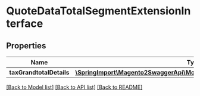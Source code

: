 # QuoteDataTotalSegmentExtensionInterface

## Properties
Name | Type | Description | Notes
------------ | ------------- | ------------- | -------------
**taxGrandtotalDetails** | [**\SpringImport\Magento2SwaggerApi\Model\TaxDataGrandTotalDetailsInterface[]**](TaxDataGrandTotalDetailsInterface.md) |  | [optional] 

[[Back to Model list]](../README.md#documentation-for-models) [[Back to API list]](../README.md#documentation-for-api-endpoints) [[Back to README]](../README.md)


